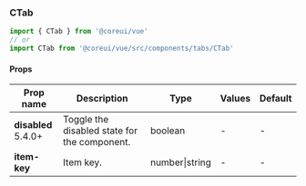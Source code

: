 ### CTab

```jsx
import { CTab } from '@coreui/vue'
// or
import CTab from '@coreui/vue/src/components/tabs/CTab'
```

#### Props

| Prop name                                                   | Description                                  | Type           | Values | Default |
| ----------------------------------------------------------- | -------------------------------------------- | -------------- | ------ | ------- |
| **disabled** <br><div class="badge bg-primary">5.4.0+</div> | Toggle the disabled state for the component. | boolean        | -      | -       |
| **item-key**                                                | Item key.                                    | number\|string | -      | -       |
